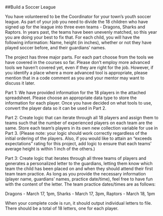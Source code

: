 ##Build a Soccer League

You have volunteered to be the Coordinator for your town’s youth soccer 
league. As part of your job you need to divide the 18 children who have 
signed up for the league into three even teams - Dragons, Sharks and 
Raptors. In years past, the teams have been unevenly matched, so this 
year you are doing your best to fix that. For each child, you will have 
the following information: Name, height (in inches), whether or not they
 have played soccer before, and their guardians’ names.

The project has three major parts. For each part choose from the tools 
we have covered in the courses so far. Please don’t employ more advanced 
tools we haven’t covered yet, even if they are right for the job. 
However, if you identify a place where a more advanced tool is 
appropriate, please mention that in a code comment as you and your 
mentor may want to discuss it later.

Part 1: We have provided information for the 18 players in the attached 
spreadsheet. Please choose an appropriate data type to store the 
information for each player. Once you have decided on what tools to use, 
convert the player data so it can be used in Part 2.

Part 2: Create logic that can iterate through all 18 players and assign 
them to teams such that the number of experienced players on each team 
are the same. Store each team’s players in its own new collection 
variable for use in Part 3. (Please note: your logic should work 
correctly regardless of the initial ordering of the players. Also, if 
you would like to attain an “exceeds expectations” rating for this 
project, add logic to ensure that each teams’ average height is within 1 
inch of the others.)

Part 3: Create logic that iterates through all three teams of players 
and generates a personalized letter to the guardians, letting them know 
which team the child has been placed on and when they should attend 
their first team team practice. As long as you provide the necessary 
information (player name, guardians’ names, practice date/time), feel 
free to have fun with the content of the letter. The team practice 
dates/times are as follows:

Dragons - March 17, 1pm, Sharks - March 17, 3pm, Raptors - March 18, 1pm

When your complete code is run, it should output individual letters to 
file. There should be a total of 18 letters, one for each player.